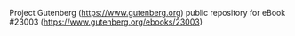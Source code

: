 Project Gutenberg (https://www.gutenberg.org) public repository for eBook #23003 (https://www.gutenberg.org/ebooks/23003)
